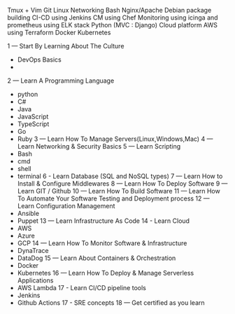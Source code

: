 Tmux + Vim
Git
Linux
Networking
Bash
Nginx/Apache
Debian package building
CI-CD using Jenkins
CM using Chef
Monitoring using icinga and prometheus using ELK stack
Python (MVC : Django)
Cloud platform AWS using Terraform
Docker
Kubernetes

1 — Start By Learning About The Culture
- DevOps Basics
- 
2 — Learn A Programming Language
- python
- C#
- Java
- JavaScript
- TypeScript
- Go
- Ruby
3 — Learn How To Manage Servers(Linux,Windows,Mac)
4 — Learn Networking & Security Basics
5 — Learn Scripting
- Bash
- cmd
- shell
- terminal
6 - Learn Database (SQL and NoSQL types) 
7 — Learn How to Install & Configure Middlewares
8 — Learn How To Deploy Software
9 — Learn GIT / Github
10 — Learn How To Build Software
11 — Learn How To Automate Your Software Testing and Deployment process
12 — Learn Configuration Management
- Ansible
- Puppet
13 — Learn Infrastructure As Code
14 - Learn Cloud
- AWS
- Azure 
- GCP
14 — Learn How To Monitor Software & Infrastructure
- DynaTrace
- DataDog
15 — Learn About Containers & Orchestration
- Docker
- Kubernetes
16 — Learn How To Deploy & Manage Serverless Applications
- AWS Lambda
17 - Learn CI/CD pipeline tools
- Jenkins
- Github Actions
17 - SRE concepts
18 — Get certified as you learn

